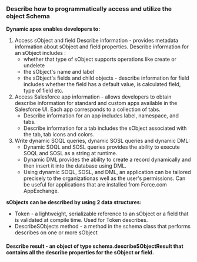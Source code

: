 ### Describe how to programmatically access and utilize the object Schema

**Dynamic apex enables developers to:**
1. Access sObject and field Describe information - provides metadata information about sObject and field properties. Describe information for an sObject includes :
    + whether that type of sObject supports operations like create or undelete
    + the sObject's name and label
    + the sObject's fields and child objects - describe information for field includes whether the field has a default value, is calculated field, type of field etc.
2. Access Salesforce app information - allows developers to obtain describe information for standard and custom apps available in the Salesforce UI. Each app corresponds to a collection of tabs. 
     + Describe information for an app includes label, namespace, and tabs. 
     + Describe information for a tab includes the sObject associated with the tab, tab icons and colors.
3. Write dynamic SOQL queries, dynamic SOSL queries and dynamic DML:
    + Dynamic SOQL and SOSL queries provides the ability to execute SOQL and SOSL as a string at runtime.
    + Dynamic DML provides the ability to create a record dynamically and then insert it into the database using DML.
    + Using dynamic SOQL, SOSL, and DML, an application can be tailored precisely to the organizationas well as the user's permissions. Can be useful for applications that are installed from Force.com AppExchange.
    
**sObjects can be described by using 2 data structures:**
* Token - a lightweight, serializable reference to an sObject or a field that is validated at compile time. Used for Token describes.
* DescribeSObjects method - a method in the schema class that performs describes on one or more sObject

#### Describe result - an object of type schema.describeSObjectResult that contains all the describe properties for the sObject or field.
    
    
